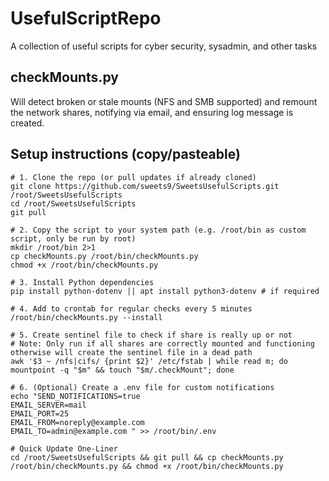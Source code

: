 # UsefulScriptRepo
A collection of useful scripts for cyber security, sysadmin, and other tasks

## checkMounts.py
Will detect broken or stale mounts (NFS and SMB supported) and remount the network shares, notifying via email, and ensuring log message is created.

## Setup instructions (copy/pasteable)

```
# 1. Clone the repo (or pull updates if already cloned)
git clone https://github.com/sweets9/SweetsUsefulScripts.git /root/SweetsUsefulScripts
cd /root/SweetsUsefulScripts
git pull

# 2. Copy the script to your system path (e.g. /root/bin as custom script, only be run by root)
mkdir /root/bin 2>1 
cp checkMounts.py /root/bin/checkMounts.py
chmod +x /root/bin/checkMounts.py

# 3. Install Python dependencies 
pip install python-dotenv || apt install python3-dotenv # if required

# 4. Add to crontab for regular checks every 5 minutes
/root/bin/checkMounts.py --install

# 5. Create sentinel file to check if share is really up or not
# Note: Only run if all shares are correctly mounted and functioning otherwise will create the sentinel file in a dead path
awk '$3 ~ /nfs|cifs/ {print $2}' /etc/fstab | while read m; do mountpoint -q "$m" && touch "$m/.checkMount"; done

# 6. (Optional) Create a .env file for custom notifications
echo "SEND_NOTIFICATIONS=true
EMAIL_SERVER=mail
EMAIL_PORT=25
EMAIL_FROM=noreply@example.com
EMAIL_TO=admin@example.com " >> /root/bin/.env

# Quick Update One-Liner
cd /root/SweetsUsefulScripts && git pull && cp checkMounts.py /root/bin/checkMounts.py && chmod +x /root/bin/checkMounts.py
```
